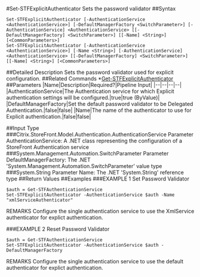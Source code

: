 #Set-STFExplicitAuthenticator
Sets the password validator
##Syntax
```Set-STFExplicitAuthenticator [-AuthenticationService <AuthenticationService>] [-DefaultManagerFactory <SwitchParameter>] [-AuthenticationService] <AuthenticationService> [[-DefaultManagerFactory] <SwitchParameter>] [[-Name] <String>] [<CommonParameters>]
Set-STFExplicitAuthenticator [-AuthenticationService <AuthenticationService>] [-Name <String>] [-AuthenticationService] <AuthenticationService> [[-DefaultManagerFactory] <SwitchParameter>] [[-Name] <String>] [<CommonParameters>]
```
##Detailed Description
Sets the password validator used for explicit configuration.
##Related Commands
*[Get-STFExplicitAuthenticator](Get-STFExplicitAuthenticator)
##Parameters
|Name|Description|Required?|Pipeline Input||--|--|--|--||AuthenticationService|The Authentication service for which Explicit authentication settings will be configured.|true|true (ByValue)||DefaultManagerFactory|Set the default password validator to be Delegated Authentication.|false|false||Name|The name of the authenticator to use for Explicit authentication.|false|false|##Input Type
###Citrix.StoreFront.Model.Authentication.AuthenticationService
Parameter AuthenticationService: A .NET class representing the configuration of a StoreFront Authentication service
###System.Management.Automation.SwitchParameter
Parameter DefaultManagerFactory: The .NET 'System.Management.Automation.SwitchParameter' value type
###System.String
Parameter Name: The .NET 'System.String' reference type
##Return Values
##Examples
###EXAMPLE 1 Set Password Validator
```$auth = Get-STFAuthenticationService
Set-STFExplicitAuthenticator -AuthenticationService $auth -Name "xmlServiceAuthenticator"
```
REMARKS
Configure the single authentication service to use the XmlService authenticator for explict authentication.
###EXAMPLE 2 Reset Password Validator
```$auth = Get-STFAuthenticationService
Set-STFExplicitAuthenticator -AuthenticationService $auth -DefaultManagerFactory
```
REMARKS
Configure the single authentication service to use the default authenticator for explict authentication.
